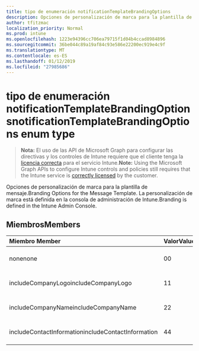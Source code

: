 ```yaml
---
title: tipo de enumeración notificationTemplateBrandingOptions
description: Opciones de personalización de marca para la plantilla de mensaje. La personalización de marca está definida en la consola de administración de Intune.
author: tfitzmac
localization_priority: Normal
ms.prod: intune
ms.openlocfilehash: 1223e94396cc706ea79715f1d04b4ccad8984896
ms.sourcegitcommit: 36be044c89a19af84c93e586e22200ec919e4c9f
ms.translationtype: MT
ms.contentlocale: es-ES
ms.lasthandoff: 01/12/2019
ms.locfileid: "27985686"
---
```

# <a name="notificationtemplatebrandingoptions-enum-type"></a><span data-ttu-id="8df0e-104">tipo de enumeración notificationTemplateBrandingOptions</span><span class="sxs-lookup"><span data-stu-id="8df0e-104">notificationTemplateBrandingOptions enum type</span></span>

> <span data-ttu-id="8df0e-105">**Nota:** El uso de las API de Microsoft Graph para configurar las directivas y los controles de Intune requiere que el cliente tenga la [licencia correcta](https://go.microsoft.com/fwlink/?linkid=839381) para el servicio Intune.</span><span class="sxs-lookup"><span data-stu-id="8df0e-105">**Note:** Using the Microsoft Graph APIs to configure Intune controls and policies still requires that the Intune service is [correctly licensed](https://go.microsoft.com/fwlink/?linkid=839381) by the customer.</span></span>

<span data-ttu-id="8df0e-106">Opciones de personalización de marca para la plantilla de mensaje.</span><span class="sxs-lookup"><span data-stu-id="8df0e-106">Branding Options for the Message Template.</span></span> <span data-ttu-id="8df0e-107">La personalización de marca está definida en la consola de administración de Intune.</span><span class="sxs-lookup"><span data-stu-id="8df0e-107">Branding is defined in the Intune Admin Console.</span></span>
## <a name="members"></a><span data-ttu-id="8df0e-108">Miembros</span><span class="sxs-lookup"><span data-stu-id="8df0e-108">Members</span></span>
|<span data-ttu-id="8df0e-109">Miembro	</span><span class="sxs-lookup"><span data-stu-id="8df0e-109">Member</span></span>|<span data-ttu-id="8df0e-110">Valor</span><span class="sxs-lookup"><span data-stu-id="8df0e-110">Value</span></span>|<span data-ttu-id="8df0e-111">Descripción</span><span class="sxs-lookup"><span data-stu-id="8df0e-111">Description</span></span>|
|:---|:---|:---|
|<span data-ttu-id="8df0e-112">none</span><span class="sxs-lookup"><span data-stu-id="8df0e-112">none</span></span>|<span data-ttu-id="8df0e-113">0</span><span class="sxs-lookup"><span data-stu-id="8df0e-113">0</span></span>|<span data-ttu-id="8df0e-114">Ninguna personalización de marca.</span><span class="sxs-lookup"><span data-stu-id="8df0e-114">No Branding.</span></span>|
|<span data-ttu-id="8df0e-115">includeCompanyLogo</span><span class="sxs-lookup"><span data-stu-id="8df0e-115">includeCompanyLogo</span></span>|<span data-ttu-id="8df0e-116">1</span><span class="sxs-lookup"><span data-stu-id="8df0e-116">1</span></span>|<span data-ttu-id="8df0e-117">Incluir el logotipo de la compañía.</span><span class="sxs-lookup"><span data-stu-id="8df0e-117">Include Company Logo.</span></span>|
|<span data-ttu-id="8df0e-118">includeCompanyName</span><span class="sxs-lookup"><span data-stu-id="8df0e-118">includeCompanyName</span></span>|<span data-ttu-id="8df0e-119">2</span><span class="sxs-lookup"><span data-stu-id="8df0e-119">2</span></span>|<span data-ttu-id="8df0e-120">Incluir el nombre de la compañía.</span><span class="sxs-lookup"><span data-stu-id="8df0e-120">Include Company Name.</span></span>|
|<span data-ttu-id="8df0e-121">includeContactInformation</span><span class="sxs-lookup"><span data-stu-id="8df0e-121">includeContactInformation</span></span>|<span data-ttu-id="8df0e-122">4</span><span class="sxs-lookup"><span data-stu-id="8df0e-122">4</span></span>|<span data-ttu-id="8df0e-123">Incluir información de contacto.</span><span class="sxs-lookup"><span data-stu-id="8df0e-123">Include Contact Info.</span></span>|




